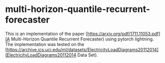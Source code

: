 # multi-horizon-quantile-recurrent-forecaster
 
This is an implementation of the paper [https://arxiv.org/pdf/1711.11053.pdf](A Multi-Horizon Quantile Recurrent Forecaster) using pytorch lightning. The implementation was tested on the [https://archive.ics.uci.edu/ml/datasets/ElectricityLoadDiagrams20112014](ElectricityLoadDiagrams20112014 Data Set).
